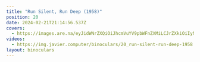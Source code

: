 ```yaml
---
title: "Run Silent, Run Deep (1958)"
position: 20
date: 2024-02-21T21:14:56.537Z
covers:
  - https://images.are.na/eyJidWNrZXQiOiJhcmVuYV9pbWFnZXMiLCJrZXkiOiIyNjUwOTM2OS9vcmlnaW5hbF9mM2ZhY2RmODVkMjFmMDczMjAyNDAyMjEtMi10a2c3MDMucG5nIiwiZWRpdHMiOnsicmVzaXplIjp7IndpZHRoIjoxODAwLCJoZWlnaHQiOjE4MDAsImZpdCI6Imluc2lkZSIsIndpdGhvdXRFbmxhcmdlbWVudCI6dHJ1ZX0sIndlYnAiOnsicXVhbGl0eSI6NjV9LCJqcGVnIjp7InF1YWxpdHkiOjY1fSwicm90YXRlIjpudWxsfX0=?bc=0
videos:
  - https://img.javier.computer/binoculars/20_run-silent-run-deep-1958.mp4
layout: binoculars
---
```

